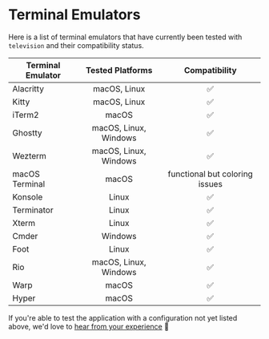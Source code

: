 # Terminal Emulators

Here is a list of terminal emulators that have currently been tested with `television` and their compatibility status.

| Terminal Emulator |   Tested Platforms    |         Compatibility          |
| ----------------- | :-------------------: | :----------------------------: |
| Alacritty         |     macOS, Linux      |               ✅               |
| Kitty             |     macOS, Linux      |               ✅               |
| iTerm2            |         macOS         |               ✅               |
| Ghostty           | macOS, Linux, Windows |               ✅               |
| Wezterm           | macOS, Linux, Windows |               ✅               |
| macOS Terminal    |         macOS         | functional but coloring issues |
| Konsole           |         Linux         |               ✅               |
| Terminator        |         Linux         |               ✅               |
| Xterm             |         Linux         |               ✅               |
| Cmder             |        Windows        |               ✅               |
| Foot              |         Linux         |               ✅               |
| Rio               | macOS, Linux, Windows |               ✅               |
| Warp              |         macOS         |               ✅               |
| Hyper             |         macOS         |               ✅               |

If you're able to test the application with a configuration not yet listed above, we'd love to [hear from your experience](./CONTRIBUTING) 🙏
